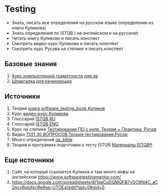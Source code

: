 # Testing
* Знать, писать все определения на русском языке (определения из книги Куликова)
* Знать определения по ISTQB ( на английском и на русском) 
* Читать книгу Куликова и писать конспект
* Смотреть видео-курс Куликова и писать конспект
* Смотреть курс Русова на степике и писать конспект

## Базовые знания
1. [Курс компьютерной грамотности для qa](https://www.youtube.com/playlist?list=PLJiynNYauVeJ_bMlfEAuPojwT3JaoO6Wv)
2. [Шпаргалка для начинающих](https://t.me/QA4Life/3266)

## Источники
1. Теория [книга software_testing_book Куликов]( https://svyatoslav.biz/software_testing_book/ )
2. Курс [видео-курс Куликова ](https://svyatoslav.biz/education/software-testing-introduction-online-course/)
3. Глоссарий [ISTQB RU](https://glossary.istqb.org/ru_RU/search?term=&exact_matches_first=true)
4. Глоссарий [ISTQB ENG](https://glossary.istqb.org/en_US/search?term=&exact_matches_first=true)
5. Курс на степике [Тестирование ПО с нуля. Теория + Практика. Русов](https://stepik.org/course/171826/syllabus)
6. Видео [ТОП 30 ВОПРОСОВ.Теория тестирования.Русов](https://www.youtube.com/watch?v=FLdiK75otrk)
7. Много определений [qa_bible](https://vladislaveremeev.gitbook.io/qa_bible)
8. Теория и программа подготовки к тесту ISTQB [Материалы ISTQB®](https://www.rstqb.org/ru/istqb-downloads.html)

## Еще источники
1. Сайт, на который ссылается Куликов и там много инфы на английском  https://www.softwaretestingmentor.com/
2. https://docs.google.com/spreadsheets/d/1qaCuDQMQFB7yGO8N4C_aC2ncyRobXkriReRsp-UTOE4/edit?gid=0#gid=0


